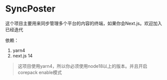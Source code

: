 # SyncPoster

这个项目主要用来同步管理多个平台的内容的终端，如果你会Next.js。欢迎加入已经迭代

依赖：
1. yarn4
2. next.js 14

> 这项目使用yarn4，所以你必须使用node18以上的版本。并且开启corepack enable模式